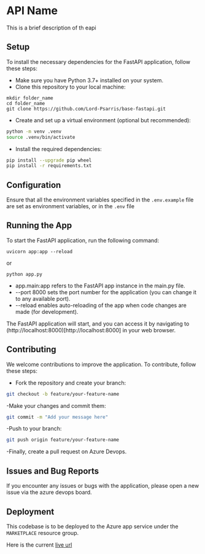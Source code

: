 # API Name

This is a brief description of th eapi

## Setup
To install the necessary dependencies for the FastAPI application, follow these steps:

- Make sure you have Python 3.7+ installed on your system.
- Clone this repository to your local machine:
```commandline
mkdir folder_name
cd folder_name
git clone https://github.com/Lord-Psarris/base-fastapi.git
```

- Create and set up a virtual environment (optional but recommended):
```bash
python -m venv .venv
source .venv/bin/activate
```

- Install the required dependencies:
```bash
pip install --upgrade pip wheel
pip install -r requirements.txt
```

## Configuration
Ensure that all the environment variables specified in the `.env.example` file are set as environment variables, 
or in the `.env` file

## Running the App
To start the FastAPI application, run the following command:

```commandline
uvicorn app:app --reload
```
or 
```commandline
python app.py
```

* app.main:app refers to the FastAPI app instance in the main.py file.
* --port 8000 sets the port number for the application (you can change it to any available port).
* --reload enables auto-reloading of the app when code changes are made (for development).

The FastAPI application will start, and you can access it by navigating to (http://localhost:8000)[http://localhost:8000] in your web browser.

## Contributing

We welcome contributions to improve the application. To contribute, follow these steps:

- Fork the repository and create your branch:
```bash
git checkout -b feature/your-feature-name
```

-Make your changes and commit them:
```bash
git commit -m "Add your message here"
```

-Push to your branch:
```bash
git push origin feature/your-feature-name
```

-Finally, create a pull request on Azure Devops.

## Issues and Bug Reports

If you encounter any issues or bugs with the application, please open a new issue via the azure devops board.


## Deployment

This codebase is to be deployed to the Azure app service under the `MARKETPLACE` resource group. 

Here is the current [live url](https://measure-backend.azurewebsites.net/docs)